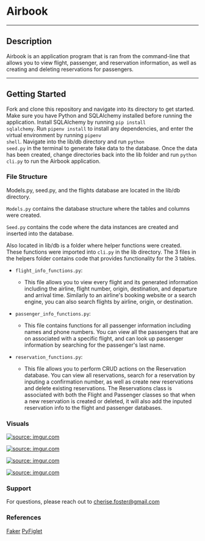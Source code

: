 # Airbook

***

## Description

Airbook is an application program that is ran from the command-line that allows you to view flight, passenger, and reservation information, as well as creating and deleting reservations for passengers.

***

## Getting Started

Fork and clone this repository and navigate into its directory to get started. Make sure you have Python and SQLAlchemy installed before running the application. Install SQLAlchemy by running <code>pip install sqlalchemy</code>. Run <code>pipenv install</code> to install any dependencies, and enter the virtual environment by running <code>pipenv shell</code>. Navigate into the lib/db directory and run <code>python seed.py</code> in the terminal to generate fake data to the database. Once the data has been created, change directories back into the lib folder and run <code>python cli.py</code> to run the Airbook application.

### File Structure
Models.py, seed.py, and the flights database are located in the lib/db directory. 

<code>Models.py</code> contains the database structure where the tables and columns were created.

<code>Seed.py</code> contains the code where the data instances are created and inserted into the database.

Also located in lib/db is a folder where helper functions were created. These functions were imported into <code>cli.py</code> in the lib directory. The 3 files in the helpers folder contains code that provides functionality for the 3 tables. 

- <code>flight_info_functions.py</code>:
    - This file allows you to view every flight and its generated information including the airline, flight number, origin, destination, and departure and arrival time. Similarly to an airline's booking website or a search engine, you can also search flights by airline, origin, or destination.

- <code>passenger_info_functions.py</code>:
    - This file contains functions for all passenger information including names and phone numbers. You can view all the passengers that are on associated with a specific flight, and can look up passenger information by searching for the passenger's last name.

- <code>reservation_functions.py</code>: 
    - This file allows you to perform CRUD actions on the Reservation database. You can view all reservations, search for a reservation by inputing a confirmation number, as well as create new reservations and delete existing reservations. The Reservations class is associated with both the Flight and Passenger classes so that when a new reservation is created or deleted, it will also add the inputed reservation info to the flight and passenger databases.

### Visuals

<a href="https://imgur.com/mNyjptI"><img src="https://i.imgur.com/mNyjptI.png" title="source: imgur.com" /></a>

<a href="https://imgur.com/A2Tunt0"><img src="https://i.imgur.com/A2Tunt0.png" title="source: imgur.com" /></a>

<a href="https://imgur.com/9uvvBnB"><img src="https://i.imgur.com/9uvvBnB.png" title="source: imgur.com" /></a>

<a href="https://imgur.com/P83VoOs"><img src="https://i.imgur.com/P83VoOs.png" title="source: imgur.com" /></a>


### Support
For questions, please reach out to cherise.foster@gmail.com

### References
[Faker](https://faker.readthedocs.io/en/master/)
[PyFiglet](https://pypi.org/project/pyfiglet/0.7/)





